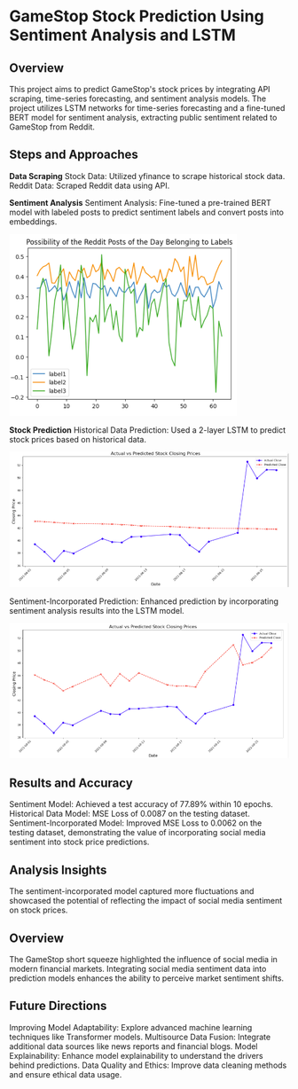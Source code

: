 # GameStop Stock Prediction Using Sentiment Analysis and LSTM

## Overview

This project aims to predict GameStop's stock prices by integrating API scraping, time-series forecasting, and sentiment analysis models. The project utilizes LSTM networks for time-series forecasting and a fine-tuned BERT model for sentiment analysis, extracting public sentiment related to GameStop from Reddit.

## Steps and Approaches

**Data Scraping**
Stock Data: Utilized yfinance to scrape historical stock data.
Reddit Data: Scraped Reddit data using API.

**Sentiment Analysis** Sentiment Analysis: Fine-tuned a pre-trained BERT model with labeled posts to predict sentiment labels and convert posts into embeddings.

![Possibility of Reddit Posts of the Day Belonging to Labels](Picture1.png)

**Stock Prediction**
Historical Data Prediction: Used a 2-layer LSTM to predict stock prices based on historical data.

![Possibility of Reddit Posts of the Day Belonging to Labels](Picture2.png)

Sentiment-Incorporated Prediction: Enhanced prediction by incorporating sentiment analysis results into the LSTM model.

![Possibility of Reddit Posts of the Day Belonging to Labels](Picture3.png)

## Results and Accuracy
Sentiment Model: Achieved a test accuracy of 77.89% within 10 epochs.
Historical Data Model: MSE Loss of 0.0087 on the testing dataset.
Sentiment-Incorporated Model: Improved MSE Loss to 0.0062 on the testing dataset, demonstrating the value of incorporating social media sentiment into stock price predictions.

## Analysis Insights
The sentiment-incorporated model captured more fluctuations and showcased the potential of reflecting the impact of social media sentiment on stock prices.

## Overview

The GameStop short squeeze highlighted the influence of social media in modern financial markets. Integrating social media sentiment data into prediction models enhances the ability to perceive market sentiment shifts.

## Future Directions

Improving Model Adaptability: Explore advanced machine learning techniques like Transformer models.
Multisource Data Fusion: Integrate additional data sources like news reports and financial blogs.
Model Explainability: Enhance model explainability to understand the drivers behind predictions.
Data Quality and Ethics: Improve data cleaning methods and ensure ethical data usage.
